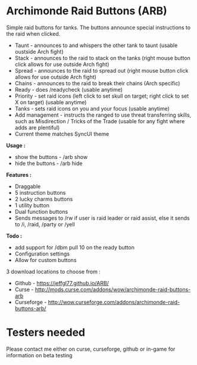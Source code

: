 # Archimonde Raid Buttons (ARB)

Simple raid buttons for tanks. The buttons announce special instructions to the raid when clicked.
- Taunt - announces to and whispers the other tank to taunt (usable oustside Arch fight)
- Stack - announces to the raid to stack on the tanks (right mouse button click allows for use outside Arch fight)
- Spread - announces to the raid to spread out (right mouse button click allows for use outside Arch fight)
- Chains - announces to the raid to break their chains (Arch specific)
- Ready - does /readycheck (usable anytime)
- Priority - set raid icons (left click to set skull on target; right click to set X on target) (usable anytime)
- Tanks - sets raid icons on you and your focus (usable anytime)
- Add management - instructs the ranged to use threat transferring skills, such as Misdirection / Tricks of the Trade (usable for any fight where adds are plentiful)
- Current theme matches SyncUI theme

**Usage :**
- show the buttons - /arb show
- hide the buttons - /arb hide

**Features :**
- Draggable
- 5 instruction buttons
- 2 lucky charms buttons
- 1 utility button
- Dual function buttons
- Sends messages to /rw if user is raid leader or raid assist, else it sends to /i, /raid, /party or /yell 

**Todo :**
- add support for /dbm pull 10 on the ready button
- Configuration settings
- Allow for custom buttons


3 download locations to choose from :
- Github - https://jeffgl77.github.io/ARB/
- Curse - http://mods.curse.com/addons/wow/archimonde-raid-buttons-arb
- Curseforge - http://wow.curseforge.com/addons/archimonde-raid-buttons-arb/

# Testers needed
Please contact me either on curse, curseforge, github or in-game for information on beta testing